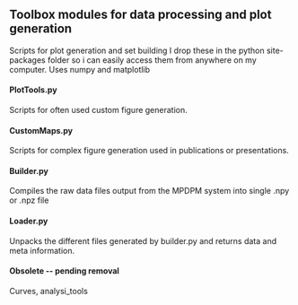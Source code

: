## Toolbox modules for data processing and plot generation
Scripts for plot generation and set building
I drop these in the python site-packages folder so i can easily access them from anywhere on my computer.
Uses numpy and matplotlib

#### PlotTools.py
Scripts for often used custom figure generation.

#### CustomMaps.py
Scripts for complex figure generation used in publications or presentations.

#### Builder.py
Compiles the raw data files output from the MPDPM system into single .npy or .npz file

#### Loader.py
Unpacks the different files generated by builder.py and returns data and meta information.
  
#### Obsolete -- pending removal
Curves, analysi_tools
  

  

